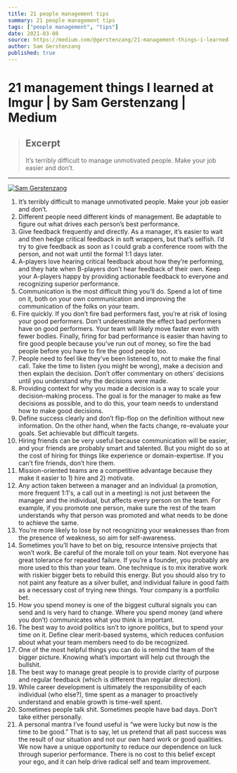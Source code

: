 ```yaml
---
title: 21 people management tips
summary: 21 people management tips
tags: ["people management", "tips"]
date: 2021-03-08
source: https://medium.com/@gerstenzang/21-management-things-i-learned-at-imgur-7abb72bdf8bf
author: Sam Gerstenzang
published: true
---
```


# 21 management things I learned at Imgur | by Sam Gerstenzang | Medium

> ## Excerpt
> It’s terribly difficult to manage unmotivated people. Make your job easier and don’t.

---
[![Sam Gerstenzang](https://miro.medium.com/fit/c/56/56/1*VfWdiDXap-lhg4RsNemO6Q.jpeg)](https://medium.com/@gerstenzang?source=post_page-----7abb72bdf8bf--------------------------------)

1.  It’s terribly difficult to manage unmotivated people. Make your job easier and don’t.
2.  Different people need different kinds of management. Be adaptable to figure out what drives each person’s best performance.
3.  Give feedback frequently and directly. As a manager, it’s easier to wait and then hedge critical feedback in soft wrappers, but that’s selfish. I’d try to give feedback as soon as I could grab a conference room with the person, and not wait until the formal 1:1 days later.
4.  A-players love hearing critical feedback about how they’re performing, and they hate when B-players don’t hear feedback of their own. Keep your A-players happy by providing actionable feedback to everyone and recognizing superior performance.
5.  Communication is the most difficult thing you’ll do. Spend a lot of time on it, both on your own communication and improving the communication of the folks on your team.
6.  Fire quickly. If you don’t fire bad performers fast, you’re at risk of losing your good performers. Don’t underestimate the effect bad performers have on good performers. Your team will likely move faster even with fewer bodies. Finally, firing for bad performance is easier than having to fire good people because you’ve run out of money, so fire the bad people before you have to fire the good people too.
7.  People need to feel like they’ve been listened to, not to make the final call. Take the time to listen (you might be wrong), make a decision and then explain the decision. Don’t offer commentary on others’ decisions until you understand why the decisions were made.
8.  Providing context for why you made a decision is a way to scale your decision-making process. The goal is for the manager to make as few decisions as possible, and to do this, your team needs to understand how to make good decisions.
9.  Define success clearly and don’t flip-flop on the definition without new information. On the other hand, when the facts change, re-evaluate your goals. Set achievable but difficult targets.
10.  Hiring friends can be very useful because communication will be easier, and your friends are probably smart and talented. But you might do so at the cost of hiring for things like experience or domain-expertise. If you can’t fire friends, don’t hire them.
11.  Mission-oriented teams are a competitive advantage because they make it easier to 1) hire and 2) motivate.
12.  Any action taken between a manager and an individual (a promotion, more frequent 1:1's, a call out in a meeting) is not just between the manager and the individual, but affects every person on the team. For example, if you promote one person, make sure the rest of the team understands why that person was promoted and what needs to be done to achieve the same.
13.  You’re more likely to lose by not recognizing your weaknesses than from the presence of weakness, so aim for self-awareness.
14.  Sometimes you’ll have to bet on big, resource intensive projects that won’t work. Be careful of the morale toll on your team. Not everyone has great tolerance for repeated failure. If you’re a founder, you probably are more used to this than your team. One technique is to mix iterative work with riskier bigger bets to rebuild this energy. But you should also try to not paint any feature as a silver bullet, and individual failure in good faith as a necessary cost of trying new things. Your company is a portfolio bet.
15.  How you spend money is one of the biggest cultural signals you can send and is very hard to change. Where you spend money (and where you don’t) communicates what you think is important.
16.  The best way to avoid politics isn’t to ignore politics, but to spend your time on it. Define clear merit-based systems, which reduces confusion about what your team members need to do be recognized.
17.  One of the most helpful things you can do is remind the team of the bigger picture. Knowing what’s important will help cut through the bullshit.
18.  The best way to manage great people is to provide clarity of purpose and regular feedback (which is different than regular direction).
19.  While career development is ultimately the responsibility of each individual (who else?), time spent as a manager to proactively understand and enable growth is time-well spent.
20.  Sometimes people talk shit. Sometimes people have bad days. Don’t take either personally.
21.  A personal mantra I’ve found useful is “we were lucky but now is the time to be good.” That is to say, let us pretend that all past success was the result of our situation and not our own hard work or good qualities. We now have a unique opportunity to reduce our dependence on luck through superior performance. There is no cost to this belief except your ego, and it can help drive radical self and team improvement.
